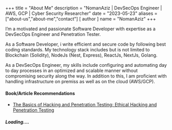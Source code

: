 +++
title = "About Me"
description = "NomanAziz | DevSecOps Engineer | AWS, GCP | Cyber Security Researcher"
date = "2023-05-23"
aliases = ["about-us","about-me","contact"]
[ author ]
  name = "NomanAziz"
+++

I’m a motivated and passionate Software Developer with expertise as a DevSecOps Engineer and Penetration Tester.

As a Software Developer, i write efficient and secure code by following best coding standards. My technology stack includes but is not limited to Blockchain (Solidity), NodeJs (Nest, Express), ReactJs, NextJs, Golang.

As a DevSecOps Engineer, my skills include configuring and automating day to day processes in an optimized and scalable manner without compromising security along the way. In addition to this, I am proficient with handling infrastructure on premiss as well as on the cloud (AWS/GCP).

#### Book/Article Recommendations

- [The Basics of Hacking and Penetration Testing: Ethical Hacking and Penetration Testing](https://www.amazon.com/Basics-Hacking-Penetration-Testing-Ethical/dp/0124116442)

##### Loading....
